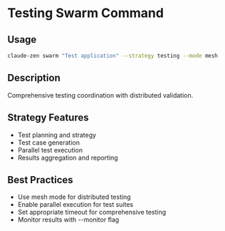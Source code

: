 # Testing Swarm Command

## Usage
```bash
claude-zen swarm "Test application" --strategy testing --mode mesh
```

## Description
Comprehensive testing coordination with distributed validation.

## Strategy Features
- Test planning and strategy
- Test case generation
- Parallel test execution
- Results aggregation and reporting

## Best Practices
- Use mesh mode for distributed testing
- Enable parallel execution for test suites
- Set appropriate timeout for comprehensive testing
- Monitor results with --monitor flag
